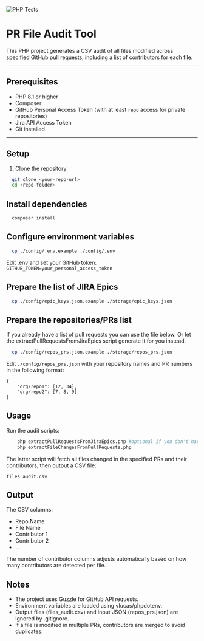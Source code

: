 ![PHP Tests](https://github.com/renedekat/pr-file-audit/actions/workflows/php.yml/badge.svg)

# PR File Audit Tool

This PHP project generates a CSV audit of all files modified across specified GitHub pull requests, including a list of contributors for each file.

---

## Prerequisites

- PHP 8.1 or higher
- Composer
- GitHub Personal Access Token (with at least `repo` access for private repositories)
- Jira API Access Token
- Git installed

---

## Setup

1. Clone the repository

```bash
  git clone <your-repo-url>
  cd <repo-folder>
```

## Install dependencies
```bash
  composer install
```

## Configure environment variables
```bash
  cp ./config/.env.example ./config/.env
```

Edit .env and set your GitHub token:
`GITHUB_TOKEN=your_personal_access_token`

## Prepare the list of JIRA Epics
```bash  
  cp ./config/epic_keys.json.example ./storage/epic_keys.json
```

## Prepare the repositories/PRs list
If you already have a list of pull requests you can use the file below. Or let the extractPullRequestsFromJiraEpics
script generate it for you instead.
```bash  
  cp ./config/repos_prs.json.example ./storage/repos_prs.json
```

Edit `./config/repos_prs.json` with your repository names and PR numbers in the following format:
```
{
    "org/repo1": [12, 34],
    "org/repo2": [7, 8, 9]
}
```

## Usage
Run the audit scripts:
```bash
    php extractPullRequestsFromJiraEpics.php #optional if you don't have your PR ids yet
    php extractFileChangesFromPullRequests.php
```

The latter script will fetch all files changed in the specified PRs and their contributors, then output a CSV file:

`files_audit.csv`

## Output
The CSV columns:
- Repo Name
- File Name
- Contributor 1
- Contributor 2
- ...

The number of contributor columns adjusts automatically based on how many contributors are detected per file.

## Notes
- The project uses Guzzle for GitHub API requests.
- Environment variables are loaded using vlucas/phpdotenv.
- Output files (files_audit.csv) and input JSON (repos_prs.json) are ignored by .gitignore.
- If a file is modified in multiple PRs, contributors are merged to avoid duplicates.

